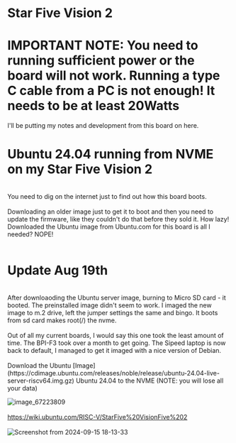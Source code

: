 # Star Five Vision 2

# IMPORTANT NOTE: You need to running sufficient power or the board will not work. Running a type C cable from a PC is not enough! It needs to be at least 20Watts

I'll be putting my notes and development from this board on here.
<br>
# Ubuntu 24.04 running from NVME on my Star Five Vision 2  

<br>
You need to dig on the internet just to find out how this board boots. <br>
<br>
Downloading an older image just to get it to boot and then you need to update the firmware, like they couldn't do that before they sold it.  How lazy!
<br>
Downloaded the Ubuntu image from Ubuntu.com for this board is all I needed? NOPE!
<br>
<br>

# Update Aug 19th
<br>
After downloaoding the Ubuntu server image, burning to Micro SD card - it booted. The preinstalled image didn't seem to work. I imaged the new image to m.2 drive, left the jumper settings the same and bingo. It boots from sd card makes root(/) the nvme. 
<br><br>
Out of all my current boards,  I would say this one took the least amount of time. The BPI-F3 took over a month to get going. The Sipeed laptop is now back to default, I managed to get it imaged with a nice version of Debian.  
<br>
<br>
Download the Ubuntu [Image](https://cdimage.ubuntu.com/releases/noble/release/ubuntu-24.04-live-server-riscv64.img.gz) Ubuntu 24.04 to the NVME  (NOTE: you will lose all your data) <br> 


![image_67223809](https://github.com/user-attachments/assets/54a324f8-311c-488b-94a9-dd0856c71e20)
<br>
<br>
https://wiki.ubuntu.com/RISC-V/StarFive%20VisionFive%202
<br><br>
![Screenshot from 2024-09-15 18-13-33](https://github.com/user-attachments/assets/60497c29-ec90-4b0b-a9b3-93cd56dcbea6)



